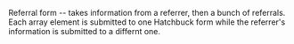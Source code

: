 Referral form -- takes information from a referrer, then a bunch of referrals. Each array element is submitted to one Hatchbuck form while the referrer's information is submitted to a differnt one. 
